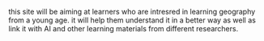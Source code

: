 this site will be aiming at learners who are intresred in learning geography from a young age. it will help them understand it in a better way as well as link it with AI and other learning materials from different researchers.